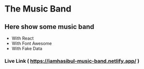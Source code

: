 # The Music Band
## Here show some music band

<ul>
    <li>With React</li>
    <li>With Font Awesome</li>
    <li>With Fake Data</li>
</ul>

### Live Link ( https://iamhasibul-music-band.netlify.app/ )

